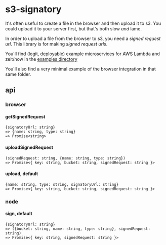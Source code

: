 # s3-signatory

It's often useful to create a file in the browser and then upload it to s3. You could upload it to your server first, but that's both slow _and_ lame.

In order to upload a file from the browser to s3, you need a _signed request url_. This library is for making _signed request urls_.

You'll find (legit, deployable) example microservices for AWS Lambda and zeit/now in the [examples directory](https://github.com/theuprising/s3-signatory/tree/master/examples)

You'll also find a very minimal example of the browser integration in that same folder.

## api

### browser

#### **getSignedRequest**

```
{signatoryUrl: string}
=> {name: string, type: string}
=> Promise<string>
```

#### **uploadSignedRequest**

```
(signedRequest: string, {name: string, type: string})
=> Promise<{ key: string, bucket: string, signedRequest: string }>
```

#### **upload**, **default**

```
{name: string, type: string, signatoryUrl: string}
=> Promise<{ key: string, bucket: string, signedRequest: string }>
```

### node

#### **sign**, **default**

```
{signatoryUrl: string}
=> ({bucket: string, name: string, type: string}, signedRequest: string)
=> Promise<{ key: string, signedRequest: string }>
```


